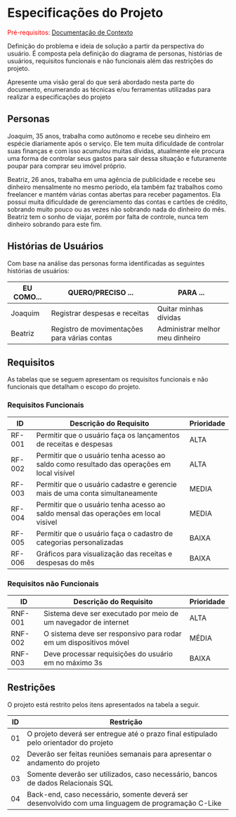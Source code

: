 # Especificações do Projeto

<span style="color:red">Pré-requisitos: <a href="1-Documentação de Contexto.md"> Documentação de Contexto</a></span>

Definição do problema e ideia de solução a partir da perspectiva do usuário. É composta pela definição do  diagrama de personas, histórias de usuários, requisitos funcionais e não funcionais além das restrições do projeto.

Apresente uma visão geral do que será abordado nesta parte do documento, enumerando as técnicas e/ou ferramentas utilizadas para realizar a especificações do projeto

## Personas

Joaquim, 35 anos, trabalha como autônomo e recebe seu dinheiro em espécie diariamente após o serviço. Ele tem muita dificuldade de controlar suas finanças e com isso acumulou muitas dívidas, atualmente ele procura uma forma de controlar seus gastos para sair dessa situação e futuramente poupar para comprar seu imóvel próprio.

Beatriz, 26 anos, trabalha em uma agência de publicidade e recebe seu dinheiro mensalmente no mesmo período, ela também faz trabalhos como freelancer e mantém várias contas abertas para receber pagamentos. Ela possui muita dificuldade de gerenciamento das contas e cartões de crédito, sobrando muito pouco ou as vezes não sobrando nada do dinheiro do mês. Beatriz tem o sonho de viajar, porém por falta de controle, nunca tem dinheiro sobrando para este fim.

## Histórias de Usuários

Com base na análise das personas forma identificadas as seguintes histórias de usuários:

|EU COMO...         | QUERO/PRECISO ...                              |PARA ...                                |
|-------------------|------------------------------------------------|----------------------------------------|
|Joaquim            | Registrar despesas e receitas                  | Quitar minhas dívidas                  |
|Beatriz            | Registro de movimentações para várias contas   | Administrar melhor meu dinheiro        |

## Requisitos

As tabelas que se seguem apresentam os requisitos funcionais e não funcionais que detalham o escopo do projeto.

### Requisitos Funcionais

|ID    | Descrição do Requisito                                                                     | Prioridade |
|------|--------------------------------------------------------------------------------------------|------------|
|RF-001| Permitir que o usuário faça os lançamentos de receitas e despesas                          | ALTA       | 
|RF-002| Permitir que o usuário tenha acesso ao saldo como resultado das operações em local visível | ALTA       |
|RF-003| Permitir que o usuário cadastre e gerencie mais de uma conta simultaneamente               | MEDIA      |
|RF-004| Permitir que o usuário tenha acesso ao saldo mensal das operações em local visivel         | MEDIA      |
|RF-005| Permitir que o usuário faça o cadastro de categorias personalizadas                        | BAIXA      |
|RF-006| Gráficos para visualização das receitas e despesas do mês                                  | BAIXA      |


### Requisitos não Funcionais

|ID     | Descrição do Requisito                                            |Prioridade |
|-------|-------------------------------------------------------------------|-----------|
|RNF-001| Sistema deve ser executado por meio de um navegador de internet   | ALTA      |
|RNF-002| O sistema deve ser responsivo para rodar em um dispositivos móvel | MÉDIA     | 
|RNF-003| Deve processar requisições do usuário em no máximo 3s             | BAIXA     |


## Restrições

O projeto está restrito pelos itens apresentados na tabela a seguir.

|ID| Restrição                                                                                          |
|--|----------------------------------------------------------------------------------------------------|
|01| O projeto deverá ser entregue até o prazo final estipulado pelo orientador do projeto              |
|02| Deverão ser feitas reuniões semanais para apresentar o andamento do projeto                        |
|03| Somente deverão ser utilizados, caso necessário, bancos de dados Relacionais SQL                   |
|04| Back-end, caso necessário, somente deverá ser desenvolvido com uma linguagem de programação C-Like |
